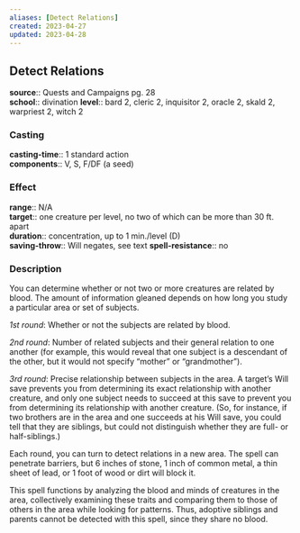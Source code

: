 ```yaml
---
aliases: [Detect Relations]
created: 2023-04-27
updated: 2023-04-28
---
```


## Detect Relations

**source**:: Quests and Campaigns pg. 28  
**school**:: divination
**level**:: bard 2, cleric 2, inquisitor 2, oracle 2, skald 2, warpriest 2, witch 2

### Casting

**casting-time**:: 1 standard action  
**components**:: V, S, F/DF (a seed)

### Effect

**range**:: N/A  
**target**:: one creature per level, no two of which can be more than 30 ft. apart  
**duration**:: concentration, up to 1 min./level (D)  
**saving-throw**:: Will negates, see text
**spell-resistance**:: no

### Description

You can determine whether or not two or more creatures are related by blood. The amount of information gleaned depends on how long you study a particular area or set of subjects.  
  
*1st round*: Whether or not the subjects are related by blood.  
  
*2nd round*: Number of related subjects and their general relation to one another (for example, this would reveal that one subject is a descendant of the other, but it would not specify “mother” or “grandmother”).  
  
*3rd round*: Precise relationship between subjects in the area. A target’s Will save prevents you from determining its exact relationship with another creature, and only one subject needs to succeed at this save to prevent you from determining its relationship with another creature. (So, for instance, if two brothers are in the area and one succeeds at his Will save, you could tell that they are siblings, but could not distinguish whether they are full- or half-siblings.)  
  
Each round, you can turn to detect relations in a new area. The spell can penetrate barriers, but 6 inches of stone, 1 inch of common metal, a thin sheet of lead, or 1 foot of wood or dirt will block it.  
  
This spell functions by analyzing the blood and minds of creatures in the area, collectively examining these traits and comparing them to those of others in the area while looking for patterns. Thus, adoptive siblings and parents cannot be detected with this spell, since they share no blood.
